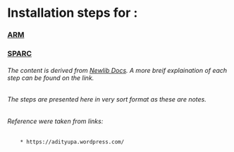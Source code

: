 # Installation steps for :

### [ARM](./newlib_compile_for_arm.md)
### [SPARC](./newlib_compile_for_sparc.md)

###### The content is derived from [Newlib Docs](http://www.sourceware.org/newlib/). A more breif explaination of each step can be found on the link.

###### The steps are presented here in very sort format as these are notes.

###### Reference were taken from links:
        * https://adityupa.wordpress.com/

